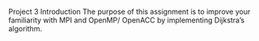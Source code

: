 Project 3
Introduction
The purpose of this assignment is to improve your familiarity with MPI and OpenMP/
OpenACC by implementing Dijkstra’s algorithm. 
